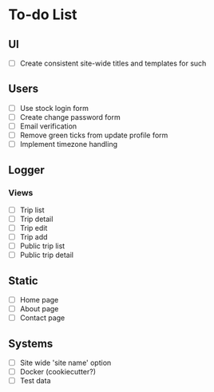 # To-do List

## UI
- [ ] Create consistent site-wide titles and templates for such

## Users
- [ ] Use stock login form
- [ ] Create change password form
- [ ] Email verification
- [ ] Remove green ticks from update profile form
- [ ] Implement timezone handling

## Logger
### Views
- [ ] Trip list
- [ ] Trip detail
- [ ] Trip edit
- [ ] Trip add
- [ ] Public trip list
- [ ] Public trip detail

## Static
- [ ] Home page
- [ ] About page
- [ ] Contact page

## Systems
- [ ] Site wide 'site name' option
- [ ] Docker (cookiecutter?)
- [ ] Test data
